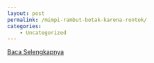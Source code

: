 ```yaml
---
layout: post
permalink: /mimpi-rambut-botak-karena-rontok/
categories:
    - Uncategorized
---
```


[Baca Selengkapnya](/10)